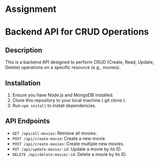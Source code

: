 # Assignment

# Backend API for CRUD Operations

## Description
This is a backend API designed to perform CRUD (Create, Read, Update, Delete) operations on a specific resource (e.g., movies).

## Installation
1. Ensure you have Node.js and MongoDB installed.
2. Clone this repository to your local machine ( git clone  ).
3. Run `npm install` to install dependencies.

## API Endpoints
- `GET /api/all-movies`: Retrieve all movies.
- `POST /api/create-movie`: Create a new movie.
- `POST /api/create-movies`: Create multiple new movies.
- `PUT /api/update-movie/:id`: Update a movie by its ID.
- `DELETE /api/delete-movie/:id`: Delete a movie by its ID.

